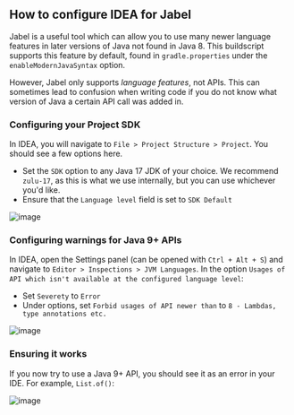 ## How to configure IDEA for Jabel

Jabel is a useful tool which can allow you to use many newer language features in later versions of Java not found in Java 8. This buildscript supports this feature by default, found in `gradle.properties` under the `enableModernJavaSyntax` option.

However, Jabel only supports *language features*, not APIs. This can sometimes lead to confusion when writing code if you do not know what version of Java a certain API call was added in.

### Configuring your Project SDK

In IDEA, you will navigate to `File > Project Structure > Project`. You should see a few options here.
- Set the `SDK` option to any Java 17 JDK of your choice. We recommend `zulu-17`, as this is what we use internally, but you can use whichever you'd like.
- Ensure that the `Language level` field is set to `SDK Default`

![image](https://github.com/GregTechCEu/Buildscripts/assets/10861407/2528012e-40b7-4c56-86ab-27e7d97f98dd)

### Configuring warnings for Java 9+ APIs

In IDEA, open the Settings panel (can be opened with `Ctrl + Alt + S`) and navigate to `Editor > Inspections > JVM Languages`. In the option `Usages of API which isn't available at the configured language level`:
- Set `Severety` to `Error`
- Under options, set `Forbid usages of API newer than` to `8 - Lambdas, type annotations etc.`

![image](https://github.com/GregTechCEu/Buildscripts/assets/10861407/b26650be-2987-49e7-a309-fa558b7554bb)

### Ensuring it works

If you now try to use a Java 9+ API, you should see it as an error in your IDE. For example, `List.of()`:

![image](https://github.com/GregTechCEu/Buildscripts/assets/10861407/92a384e9-cf7c-415c-b3c5-2391f0cba869)
